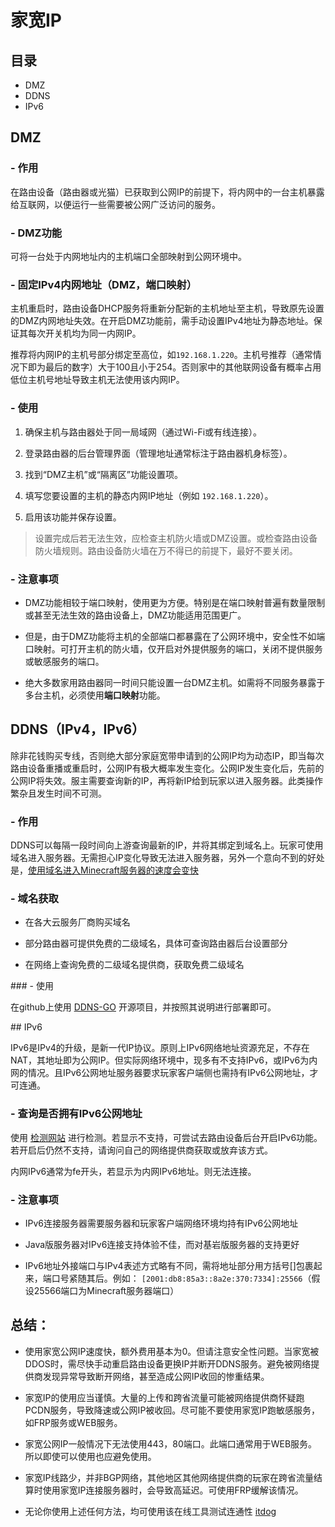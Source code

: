 # 家宽IP

## 目录
- DMZ
- DDNS
- IPv6

## DMZ

### - 作用

在路由设备（路由器或光猫）已获取到公网IP的前提下，将内网中的一台主机暴露给互联网，以便运行一些需要被公网广泛访问的服务。

### - DMZ功能

可将一台处于内网地址内的主机端口全部映射到公网环境中。

### - 固定IPv4内网地址（DMZ，端口映射）

主机重启时，路由设备DHCP服务将重新分配新的主机地址至主机，导致原先设置的DMZ内网地址失效。在开启DMZ功能前，需手动设置IPv4地址为静态地址。保证其每次开关机均为同一内网IP。

推荐将内网IP的主机号部分绑定至高位，如`192.168.1.220`。主机号推荐（通常情况下即为最后的数字）大于100且小于254。否则家中的其他联网设备有概率占用低位主机号地址导致主机无法使用该内网IP。

### - 使用

1. 确保主机与路由器处于同一局域网（通过Wi-Fi或有线连接）。
  
2. 登录路由器的后台管理界面（管理地址通常标注于路由器机身标签）。
  
3. 找到“DMZ主机”或“隔离区”功能设置项。
  
4. 填写您要设置的主机的静态内网IP地址（例如 `192.168.1.220`）。
  
5. 启用该功能并保存设置。
  
  > 设置完成后若无法生效，应检查主机防火墙或DMZ设置。或检查路由设备防火墙规则。路由设备防火墙在万不得已的前提下，最好不要关闭。
  

### - 注意事项

- DMZ功能相较于端口映射，使用更为方便。特别是在端口映射普遍有数量限制或甚至无法生效的路由设备上，DMZ功能适用范围更广。
  
- 但是，由于DMZ功能将主机的全部端口都暴露在了公网环境中，安全性不如端口映射。可打开主机的防火墙，仅开启对外提供服务的端口，关闭不提供服务或敏感服务的端口。
  
- 绝大多数家用路由器同一时间只能设置一台DMZ主机。如需将不同服务暴露于多台主机，必须使用**端口映射**功能。
  

## DDNS（IPv4，IPv6）

除非花钱购买专线，否则绝大部分家庭宽带申请到的公网IP均为动态IP，即当每次路由设备重播或重启时，公网IP有极大概率发生变化。公网IP发生变化后，先前的公网IP将失效。服主需要查询新的IP，再将新IP给到玩家以进入服务器。此类操作繁杂且发生时间不可测。

### - 作用

DDNS可以每隔一段时间向上游查询最新的IP，并将其绑定到域名上。玩家可使用域名进入服务器。无需担心IP变化导致无法进入服务器，另外一个意向不到的好处是，[使用域名进入Minecraft服务器的速度会变快](https://www.bilibili.com/opus/830159505524260886)

### - 域名获取

- 在各大云服务厂商购买域名
  
- 部分路由器可提供免费的二级域名，具体可查询路由器后台设置部分
  
- 在网络上查询免费的二级域名提供商，获取免费二级域名
  

### - 使用

在github上使用 [DDNS-GO](https://github.com/jeessy2/ddns-go) 开源项目，并按照其说明进行部署即可。

## IPv6

IPv6是IPv4的升级，是新一代IP协议。原则上IPv6网络地址资源充足，不存在NAT，其地址即为公网IP。但实际网络环境中，现多有不支持IPv6，或IPv6为内网的情况。且IPv6公网地址服务器要求玩家客户端侧也需持有IPv6公网地址，才可连通。

### - 查询是否拥有IPv6公网地址

使用 [检测网站](https://ipv6ready.me/) 进行检测。若显示不支持，可尝试去路由设备后台开启IPv6功能。若开启后仍然不支持，请询问自己的网络提供商获取或放弃该方式。

内网IPv6通常为fe开头，若显示为内网IPv6地址。则无法连接。

### - 注意事项

- IPv6连接服务器需要服务器和玩家客户端网络环境均持有IPv6公网地址
  
- Java版服务器对IPv6连接支持体验不佳，而对基岩版服务器的支持更好
  
- IPv6地址外接端口与IPv4表述方式略有不同，需将地址部分用方括号[]包裹起来，端口号紧随其后。例如： `[2001:db8:85a3::8a2e:370:7334]:25566`（假设25566端口为Minecraft服务器端口）
  

## 总结：

- 使用家宽公网IP速度快，额外费用基本为0。但请注意安全性问题。当家宽被DDOS时，需尽快手动重启路由设备更换IP并断开DDNS服务。避免被网络提供商发现异常导致断开网络，甚至造成公网IP收回的惨重结果。
  
- 家宽IP的使用应当谨慎。大量的上传和跨省流量可能被网络提供商怀疑跑PCDN服务，导致降速或公网IP被收回。尽可能不要使用家宽IP跑敏感服务，如FRP服务或WEB服务。
  
- 家宽公网IP一般情况下无法使用443，80端口。此端口通常用于WEB服务。所以即使可以使用也应避免使用。
  
- 家宽IP线路少，并非BGP网络，其他地区其他网络提供商的玩家在跨省流量结算时使用家宽IP连接服务器时，会导致高延迟。可使用FRP缓解该情况。
  
- 无论你使用上述任何方法，均可使用该在线工具测试连通性 [itdog](https://www.itdog.cn/)
